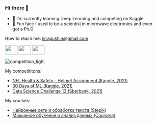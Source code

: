 ### Hi there 👋 
- 🤖 I’m currently learning Deep Learning and competing on Kaggle
- 📡 Fun fact: I used to be a scientist in microwave electronics and even got a Ph.D

How to reach me: ikrapukhin@gmail.com

<!-- <h3 align="left">My links:</h3> -->
<p align="left">
<a href="https://t.me/krapukhin" target="blank"><img align="center" src="https://cdn.jsdelivr.net/npm/simple-icons@3.0.1/icons/telegram.svg" alt="" height="30" width="40" /></a>
<a href="https://www.kaggle.com/krapukhin/" target="blank"><img align="center" src="https://cdn.jsdelivr.net/npm/simple-icons@3.0.1/icons/kaggle.svg" alt="" height="30" width="40" /></a>
<a href="https://twitter.com/dkrapukhin" target="blank"><img align="center" src="https://cdn.jsdelivr.net/npm/simple-icons@3.0.1/icons/twitter.svg" alt="" height="30" width="40" /></a>
</p>

![competition_light](https://road-to-kaggle-grandmaster.vercel.app/api/badges/krapukhin/competition/light)

My competititons: 
- [NFL Health & Safety - Helmet Assignment (Kaggle, 2021)](https://github.com/krapukhin/Kaggle-NFL_Health_and_Safety_2021)
- [30 Days of ML (Kaggle, 2021)](https://github.com/krapukhin/Kaggle-30_Days_of_ML-2021-)
- [Data Science Challenge 13 (Sberbank, 2021)](https://github.com/krapukhin/Data-Science-Challenge-2021)


My courses:
- [Нейронные сети и обработка текста (Stepik)](https://github.com/krapukhin/stepik-nn_nlp)
- [Машинное обучение и анализ данных (Coursera)](https://github.com/krapukhin/Coursera_ML_and_DS_specialization)
